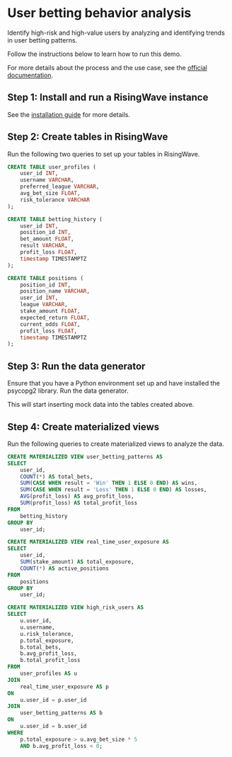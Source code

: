 # User betting behavior analysis

Identify high-risk and high-value users by analyzing and identifying trends in user betting patterns.

Follow the instructions below to learn how to run this demo. 

For more details about the process and the use case, see the [official documentation](https://docs.risingwave.com/demos/betting-behavior-analysis).

## Step 1: Install and run a RisingWave instance

See the [installation guide](/00-get-started/00-install-kafka-pg-rw.md#install-risingwave) for more details.

## Step 2: Create tables in RisingWave

Run the following two queries to set up your tables in RisingWave.

```sql
CREATE TABLE user_profiles (
    user_id INT,
    username VARCHAR,
    preferred_league VARCHAR,
    avg_bet_size FLOAT,
    risk_tolerance VARCHAR
);
```

```sql
CREATE TABLE betting_history (
    user_id INT,
    position_id INT,
    bet_amount FLOAT,
    result VARCHAR,
    profit_loss FLOAT, 
    timestamp TIMESTAMPTZ
);
```

```sql
CREATE TABLE positions (
    position_id INT,
    position_name VARCHAR,
    user_id INT,
    league VARCHAR,
    stake_amount FLOAT,
    expected_return FLOAT,
    current_odds FLOAT,
    profit_loss FLOAT,
    timestamp TIMESTAMPTZ
);
```

## Step 3: Run the data generator

Ensure that you have a Python environment set up and have installed the psycopg2 library. Run the data generator.

This will start inserting mock data into the tables created above.

## Step 4: Create materialized views

Run the following queries to create materialized views to analyze the data.

```sql
CREATE MATERIALIZED VIEW user_betting_patterns AS
SELECT
    user_id,
    COUNT(*) AS total_bets,
    SUM(CASE WHEN result = 'Win' THEN 1 ELSE 0 END) AS wins,
    SUM(CASE WHEN result = 'Loss' THEN 1 ELSE 0 END) AS losses,
    AVG(profit_loss) AS avg_profit_loss,
    SUM(profit_loss) AS total_profit_loss
FROM
    betting_history
GROUP BY
    user_id;
```

```sql
CREATE MATERIALIZED VIEW real_time_user_exposure AS
SELECT
    user_id,
    SUM(stake_amount) AS total_exposure,
    COUNT(*) AS active_positions
FROM
    positions
GROUP BY
    user_id;
```

```sql
CREATE MATERIALIZED VIEW high_risk_users AS
SELECT
    u.user_id,
    u.username,
    u.risk_tolerance,
    p.total_exposure,
    b.total_bets,
    b.avg_profit_loss,
    b.total_profit_loss
FROM
    user_profiles AS u
JOIN
    real_time_user_exposure AS p
ON
    u.user_id = p.user_id
JOIN
    user_betting_patterns AS b
ON
    u.user_id = b.user_id
WHERE
    p.total_exposure > u.avg_bet_size * 5
    AND b.avg_profit_loss < 0;
```